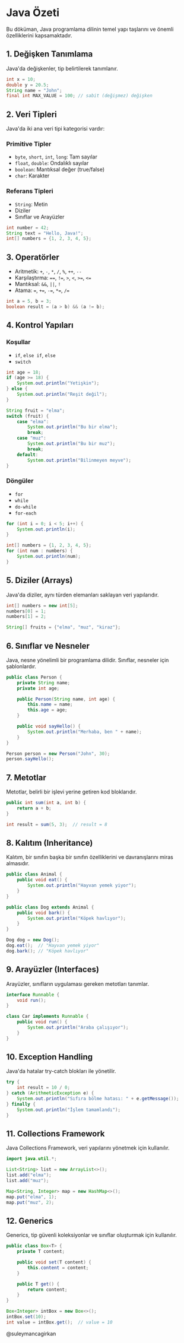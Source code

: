# Java Özeti
Bu döküman, Java programlama dilinin temel yapı taşlarını ve önemli özelliklerini kapsamaktadır.

## 1. Değişken Tanımlama
Java'da değişkenler, tip belirtilerek tanımlanır.

```java
int x = 10;
double y = 20.5;
String name = "John";
final int MAX_VALUE = 100; // sabit (değişmez) değişken
```

## 2. Veri Tipleri
Java'da iki ana veri tipi kategorisi vardır:

### Primitive Tipler
- `byte`, `short`, `int`, `long`: Tam sayılar
- `float`, `double`: Ondalıklı sayılar
- `boolean`: Mantıksal değer (true/false)
- `char`: Karakter

### Referans Tipleri
- `String`: Metin
- Diziler
- Sınıflar ve Arayüzler

```java
int number = 42;
String text = "Hello, Java!";
int[] numbers = {1, 2, 3, 4, 5};
```

## 3. Operatörler
- Aritmetik: `+`, `-`, `*`, `/`, `%`, `++`, `--`
- Karşılaştırma: `==`, `!=`, `>`, `<`, `>=`, `<=`
- Mantıksal: `&&`, `||`, `!`
- Atama: `=`, `+=`, `-=`, `*=`, `/=`

```java
int a = 5, b = 3;
boolean result = (a > b) && (a != b);
```

## 4. Kontrol Yapıları
### Koşullar
- `if`, `else if`, `else`
- `switch`

```java
int age = 18;
if (age >= 18) {
    System.out.println("Yetişkin");
} else {
    System.out.println("Reşit değil");
}

String fruit = "elma";
switch (fruit) {
    case "elma":
        System.out.println("Bu bir elma");
        break;
    case "muz":
        System.out.println("Bu bir muz");
        break;
    default:
        System.out.println("Bilinmeyen meyve");
}
```

### Döngüler
- `for`
- `while`
- `do-while`
- `for-each`

```java
for (int i = 0; i < 5; i++) {
    System.out.println(i);
}

int[] numbers = {1, 2, 3, 4, 5};
for (int num : numbers) {
    System.out.println(num);
}
```

## 5. Diziler (Arrays)
Java'da diziler, aynı türden elemanları saklayan veri yapılarıdır.

```java
int[] numbers = new int[5];
numbers[0] = 1;
numbers[1] = 2;

String[] fruits = {"elma", "muz", "kiraz"};
```

## 6. Sınıflar ve Nesneler
Java, nesne yönelimli bir programlama dilidir. Sınıflar, nesneler için şablonlardır.

```java
public class Person {
    private String name;
    private int age;

    public Person(String name, int age) {
        this.name = name;
        this.age = age;
    }

    public void sayHello() {
        System.out.println("Merhaba, ben " + name);
    }
}

Person person = new Person("John", 30);
person.sayHello();
```

## 7. Metotlar
Metotlar, belirli bir işlevi yerine getiren kod bloklarıdır.

```java
public int sum(int a, int b) {
    return a + b;
}

int result = sum(5, 3);  // result = 8
```

## 8. Kalıtım (Inheritance)
Kalıtım, bir sınıfın başka bir sınıfın özelliklerini ve davranışlarını miras almasıdır.

```java
public class Animal {
    public void eat() {
        System.out.println("Hayvan yemek yiyor");
    }
}

public class Dog extends Animal {
    public void bark() {
        System.out.println("Köpek havlıyor");
    }
}

Dog dog = new Dog();
dog.eat();  // "Hayvan yemek yiyor"
dog.bark(); // "Köpek havlıyor"
```

## 9. Arayüzler (Interfaces)
Arayüzler, sınıfların uygulaması gereken metotları tanımlar.

```java
interface Runnable {
    void run();
}

class Car implements Runnable {
    public void run() {
        System.out.println("Araba çalışıyor");
    }
}
```

## 10. Exception Handling
Java'da hatalar try-catch blokları ile yönetilir.

```java
try {
    int result = 10 / 0;
} catch (ArithmeticException e) {
    System.out.println("Sıfıra bölme hatası: " + e.getMessage());
} finally {
    System.out.println("İşlem tamamlandı");
}
```

## 11. Collections Framework
Java Collections Framework, veri yapılarını yönetmek için kullanılır.

```java
import java.util.*;

List<String> list = new ArrayList<>();
list.add("elma");
list.add("muz");

Map<String, Integer> map = new HashMap<>();
map.put("elma", 1);
map.put("muz", 2);
```

## 12. Generics
Generics, tip güvenli koleksiyonlar ve sınıflar oluşturmak için kullanılır.

```java
public class Box<T> {
    private T content;

    public void set(T content) {
        this.content = content;
    }

    public T get() {
        return content;
    }
}

Box<Integer> intBox = new Box<>();
intBox.set(10);
int value = intBox.get();  // value = 10
```

@suleymancagirkan
